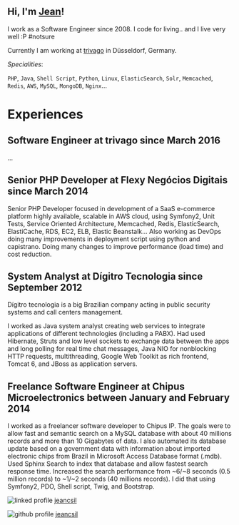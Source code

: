 ## Hi, I'm [Jean](mailto:me@jeancsil.com)!
I work as a Software Engineer since 2008.
I code for living.. and I live very well :P #notsure

Currently I am working at [trivago](https://twitter.com/lifeattrivago?lang=en) in Düsseldorf, Germany.

_Specialities_:

`PHP`, `Java`, `Shell Script`, `Python`, `Linux`, `ElasticSearch`, `Solr`, `Memcached`, `Redis`, `AWS`, `MySQL`, `MongoDB`, `Nginx`...

# Experiences
## Software Engineer at trivago since March 2016
...
## Senior PHP Developer at Flexy Negócios Digitais since March 2014
Senior PHP Developer focused in development of a SaaS e-commerce platform highly available, scalable in AWS cloud, using Symfony2, Unit Tests, Service Oriented Architecture, Memcached, Redis, ElasticSearch, ElastiCache, RDS, EC2, ELB, Elastic Beanstalk...
Also working as DevOps doing many improvements in deployment script using python and capistrano. Doing many changes to improve performance (load time) and cost reduction.
## System Analyst at Dígitro Tecnologia since September 2012
Dígitro tecnologia is a big Brazilian company acting in public security systems and call centers management.

I worked as Java system analyst creating web services to integrate applications of different technologies (including a PABX).
Had used Hibernate, Struts and low level sockets to exchange data between the apps and long polling for real time chat messages, Java NIO for non­blocking HTTP requests, multithreading, Google Web Toolkit as rich front­end, Tomcat 6, and JBoss as application servers.
## Freelance Software Engineer at Chipus Microelectronics between January and February 2014
I worked as a freelancer software developer to ​Chipus IP​. The goals were to allow fast and semantic search on a MySQL database with about 40 millions records and more than 10 Gigabytes of data.
I also automated its database update based on a government data with information about imported electronic chips from Brazil in Microsoft Access Database format (.mdb).
Used Sphinx Search to index that database and allow fastest search response time.
Increased the search performance from ~6/~8 seconds (0.5 million records) to ~1/~2 seconds (40 millions records).
I did that using Symfony2, PDO, Shell script, Twig, and Bootstrap.


![linked profile](https://content.linkedin.com/etc/designs/linkedin/katy/global/clientlibs/img/logo.png) [jeancsil](https://www.linkedin.com/in/jeancsil/)

![github profile](https://assets-cdn.github.com/images/icons/emoji/octocat.png) [jeancsil](https://github.com/jeancsil)
